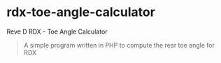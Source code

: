# rdx-toe-angle-calculator
Reve D RDX - Toe Angle Calculator
> A simple program written in PHP to compute the rear toe angle for RDX
